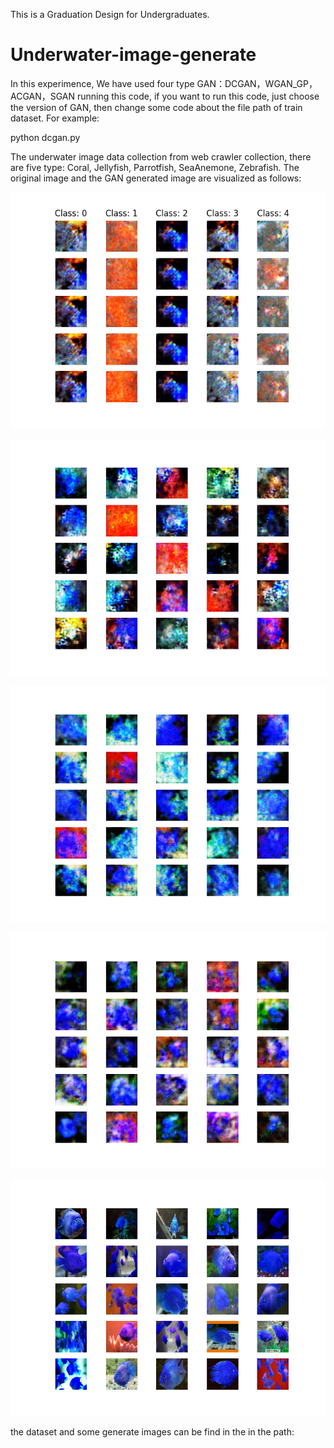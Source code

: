  This is a Graduation Design for Undergraduates.
# Underwater-image-generate

 In this experimence, We have used four type GAN：DCGAN，WGAN_GP，ACGAN，SGAN running this code, if you want to run this code, just choose the version of GAN, then change some code about the file path of train dataset. For example:

python dcgan.py

The underwater image data collection from web crawler collection, there are five type: Coral, Jellyfish, Parrotfish, SeaAnemone, Zebrafish. The original image and the GAN generated image are visualized as follows:

![acgan](https://github.com/Briwisdom/Underwater-image-generate/blob/master/acgan/images/1100.png)

![sgan](https://github.com/Briwisdom/Underwater-image-generate/blob/master/sgan/images_64/mnist_1150.png)

![dcgan,Parrotfish](https://github.com/Briwisdom/Underwater-image-generate/blob/master/dcgan/genImages/Parrotfish_64/epochs_1120.png)

![wgan_gp, (Parrotfish)](https://github.com/Briwisdom/Underwater-image-generate/blob/master/wgan_gp/genImages/Parrotfish_64/epochs_1620.png)

![original images, Parrotfish](https://github.com/Briwisdom/Underwater-image-generate/blob/master/Parrotfish_64.png)

the dataset and some generate images can be find in the in the path:

